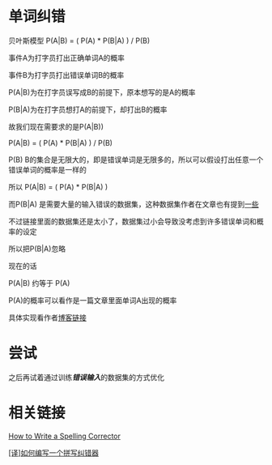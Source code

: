 # 单词纠错

贝叶斯模型 P(A|B) = ( P(A) * P(B|A) ) / P(B)

事件A为打字员打出正确单词A的概率

事件B为打字员打出错误单词B的概率

P(A|B)为在打字员误写成B的前提下，原本想写的是A的概率

P(B|A)为在打字员想打A的前提下，却打出B的概率

故我们现在需要求的是P(A|B))

P(A|B) = ( P(A) * P(B|A) ) / P(B)

P(B) B的集合是无限大的，即是错误单词是无限多的，所以可以假设打出任意一个错误单词的概率是一样的

所以
P(A|B) = ( P(A) * P(B|A) )

而P(B|A) 是需要大量的输入错误的数据集，这种数据集作者在文章也有提到[一些](http://aspell.net/test/)

不过链接里面的数据集还是太小了，数据集过小会导致没考虑到许多错误单词和概率的设定

所以把P(B|A)忽略

现在的话

P(A|B) 约等于 P(A)

P(A)的概率可以看作是一篇文章里面单词A出现的概率

具体实现看作者[博客链接](http://norvig.com/spell-correct.html)

# 尝试
之后再试着通过训练***错误输入***的数据集的方式优化

# 相关链接
[How to Write a Spelling Corrector](http://norvig.com/spell-correct.html)

[[译]如何编写一个拼写纠错器](https://segmentfault.com/a/1190000009826061)
